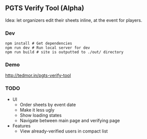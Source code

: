 ## PGTS Verify Tool (Alpha)

Idea: let organizers edit their sheets inline, at the event for players.

### Dev

```
npm install # Get dependencies
npm run dev # Run local server for dev
npm run build # site is outputted to ./out/ directory
```

### Demo

http://tedmor.in/pgts-verify-tool

### TODO

- UI
  - Order sheets by event date
  - Make it less ugly
  - Show loading states
  - Navigate between main page and verifying page
- Features
  - View already-verified users in compact list

